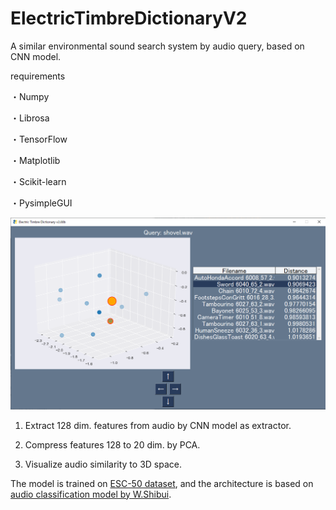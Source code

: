# ElectricTimbreDictionaryV2

A similar environmental sound search system by audio query, based on CNN model.

requirements

・Numpy

・Librosa

・TensorFlow

・Matplotlib

・Scikit-learn

・PysimpleGUI



![timbre space window](./screenshot.png)



1.  Extract 128 dim. features from audio by CNN model as extractor.

2. Compress features 128 to 20 dim. by PCA.

3. Visualize audio similarity to 3D space.

The model is trained on [ESC-50 dataset](https://github.com/karolpiczak/ESC-50), and the architecture is based on [audio classification model by W.Shibui](https://qiita.com/cvusk/items/61cdbce80785eaf28349).

